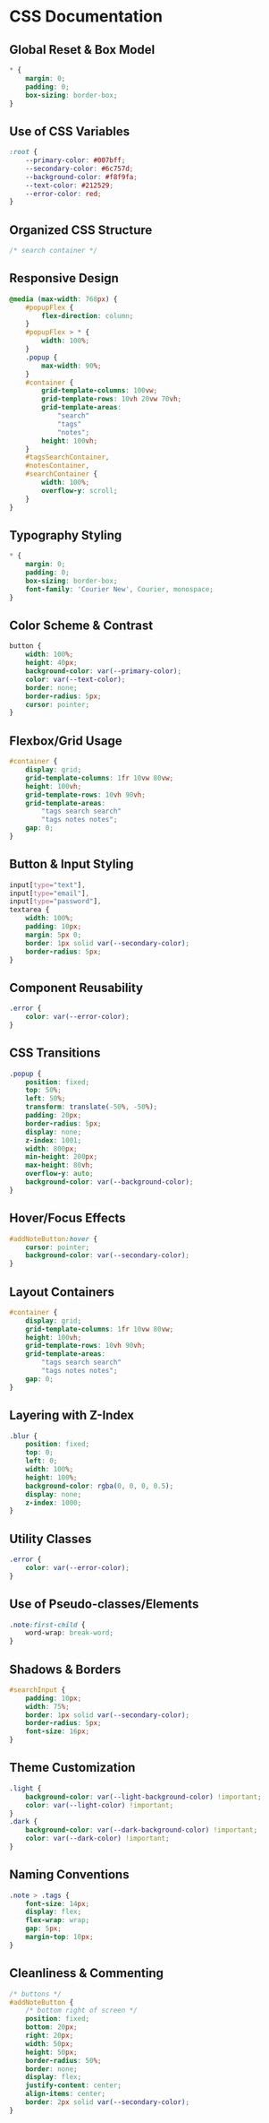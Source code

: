 # CSS Documentation

## Global Reset & Box Model
```css
* {
    margin: 0;
    padding: 0;
    box-sizing: border-box;
}
```

## Use of CSS Variables
```css
:root {
    --primary-color: #007bff;
    --secondary-color: #6c757d;
    --background-color: #f8f9fa;
    --text-color: #212529;
    --error-color: red;
}
```

## Organized CSS Structure
```css
/* search container */
```

## Responsive Design
```css
@media (max-width: 768px) {
    #popupFlex {
        flex-direction: column;
    }
    #popupFlex > * {
        width: 100%;
    }
    .popup {
        max-width: 90%;
    }
    #container {
        grid-template-columns: 100vw;
        grid-template-rows: 10vh 20vw 70vh;
        grid-template-areas:
            "search"
            "tags"
            "notes";
        height: 100vh;
    }
    #tagsSearchContainer,
    #notesContainer,
    #searchContainer {
        width: 100%;
        overflow-y: scroll;
    }
}
```

## Typography Styling
```css
* {
    margin: 0;
    padding: 0;
    box-sizing: border-box;
    font-family: 'Courier New', Courier, monospace;
}
```

## Color Scheme & Contrast
```css
button {
    width: 100%;
    height: 40px;
    background-color: var(--primary-color);
    color: var(--text-color);
    border: none;
    border-radius: 5px;
    cursor: pointer;
}
```

## Flexbox/Grid Usage
```css
#container {
    display: grid;
    grid-template-columns: 1fr 10vw 80vw;
    height: 100vh;
    grid-template-rows: 10vh 90vh;
    grid-template-areas:
        "tags search search"
        "tags notes notes";
    gap: 0;
}
```

## Button & Input Styling
```css
input[type="text"],
input[type="email"],
input[type="password"],
textarea {
    width: 100%;
    padding: 10px;
    margin: 5px 0;
    border: 1px solid var(--secondary-color);
    border-radius: 5px;
}
```

## Component Reusability
```css
.error {
    color: var(--error-color);
}
```

## CSS Transitions
```css
.popup {
    position: fixed;
    top: 50%;
    left: 50%;
    transform: translate(-50%, -50%);
    padding: 20px;
    border-radius: 5px;
    display: none;
    z-index: 1001;
    width: 800px;
    min-height: 200px;
    max-height: 80vh;
    overflow-y: auto;
    background-color: var(--background-color);
}
```

## Hover/Focus Effects
```css
#addNoteButton:hover {
    cursor: pointer;
    background-color: var(--secondary-color);
}
```

## Layout Containers
```css
#container {
    display: grid;
    grid-template-columns: 1fr 10vw 80vw;
    height: 100vh;
    grid-template-rows: 10vh 90vh;
    grid-template-areas:
        "tags search search"
        "tags notes notes";
    gap: 0;
}
```

## Layering with Z-Index
```css
.blur {
    position: fixed;
    top: 0;
    left: 0;
    width: 100%;
    height: 100%;
    background-color: rgba(0, 0, 0, 0.5);
    display: none;
    z-index: 1000;
}
```

## Utility Classes
```css
.error {
    color: var(--error-color);
}
```

## Use of Pseudo-classes/Elements
```css
.note:first-child {
    word-wrap: break-word;
}
```

## Shadows & Borders
```css
#searchInput {
    padding: 10px;
    width: 75%;
    border: 1px solid var(--secondary-color);
    border-radius: 5px;
    font-size: 16px;
}
```

## Theme Customization
```css
.light {
    background-color: var(--light-background-color) !important;
    color: var(--light-color) !important;
}
.dark {
    background-color: var(--dark-background-color) !important;
    color: var(--dark-color) !important;
}
```

## Naming Conventions
```css
.note > .tags {
    font-size: 14px;
    display: flex;
    flex-wrap: wrap;
    gap: 5px;
    margin-top: 10px;
}
```

## Cleanliness & Commenting
```css
/* buttons */
#addNoteButton {
    /* bottom right of screen */
    position: fixed;
    bottom: 20px;
    right: 20px;
    width: 50px;
    height: 50px;
    border-radius: 50%;
    border: none;
    display: flex;
    justify-content: center;
    align-items: center;
    border: 2px solid var(--secondary-color);
}
```

